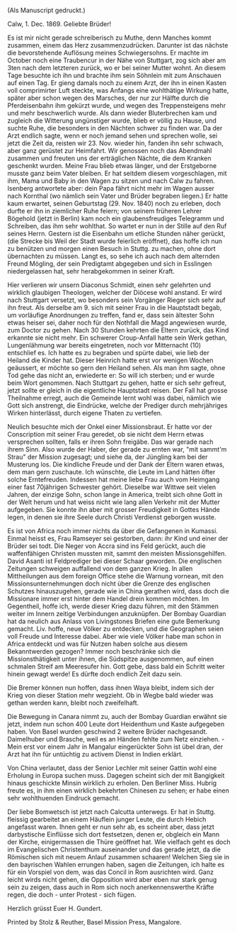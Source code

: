  (Als Manuscript gedruckt.)

 Calw, 1. Dec. 1869.
Geliebte Brüder!

Es ist mir nicht gerade schreiberisch zu Muthe, denn Manches kommt zusammen, einem das Herz zusammenzudrücken. Darunter ist das nächste die bevorstehende Auflösung meines Schwiegersohns. Er machte im October noch eine Traubencur in der Nähe von Stuttgart, zog sich aber am 3ten nach dem letzteren zurück, wo er bei seiner Mutter wohnt. An diesem Tage besuchte ich ihn und brachte ihm sein Söhnlein mit zum Anschauen auf einen Tag. Er gieng damals noch zu einem Arzt, der ihn in einen Kasten voll comprimirter Luft steckte, was Anfangs eine wohlthätige Wirkung hatte, später aber schon wegen des Marsches, der nur zur Hälfte durch die Pferdeisenbahn ihm gekürzt wurde, und wegen des Treppensteigens mehr und mehr beschwerlich wurde. Als dann wieder Bluterbrechen kam und zugleich die Witterung ungünstiger wurde, blieb er völlig zu Hause, und suchte Ruhe, die besonders in den Nächten schwer zu finden war. Da der Arzt endlich sagte, wenn er noch jemand sehen und sprechen wolle, sei jetzt die Zeit da, reisten wir 23. Nov. wieder hin, fanden ihn sehr schwach, aber ganz gerüstet zur Heimfahrt. Wir genossen noch das Abendmahl zusammen und freuten uns der erträglichen Nächte, die dem Kranken geschenkt wurden. Meine Frau blieb etwas länger, und der Erstgeborne musste ganz beim Vater bleiben. Er hat seitdem diesem vorgeschlagen, mit ihm, Mama und Baby in den Wagen zu sitzen und nach Calw zu fahren. Isenberg antwortete aber: dein Papa fährt nicht mehr im Wagen ausser nach Kornthal (wo nämlich sein Vater und Brüder begraben liegen.) Er hatte kaum erwartet, seinen Geburtstag (29. Nov. 1840) noch zu erleben, doch durfte er ihn in ziemlicher Ruhe feiern; von seinem früheren Lehrer Bögehold (jetzt in Berlin) kam noch ein glaubensfreudiges Telegramm und Schreiben, das ihm sehr wohlthat. So wartet er nun in der Stille auf den Ruf seines Herrn. Gestern ist die Eisenbahn um etliche Stunden näher gerückt, (die Strecke bis Weil der Stadt wurde feierlich eröffnet), das hoffe ich nun zu benützen und morgen einen Besuch in Stuttg. zu machen, ohne dort übernachten zu müssen. Langt es, so sehe ich auch nach dem alternden Freund Mögling, der sein Predigtamt abgegeben und sich in Esslingen niedergelassen hat, sehr herabgekommen in seiner Kraft.

Hier verlieren wir unsern Diaconus Schmidt, einen sehr gelehrten und wirklich glaubigen Theologen, welcher der Diöcese wohl anstand. Er wird nach Stuttgart versetzt, wo besonders sein Vorgänger Rieger sich sehr auf ihn freut. Als derselbe am 9. sich mit seiner Frau in die Hauptstadt begab, um vorläufige Anordnungen zu treffen, fand er, dass sein ältester Sohn etwas heiser sei, daher noch für den Nothfall die Magd angewiesen wurde, zum Doctor zu gehen. Nach 30 Stunden kehrten die Eltern zurück, das Kind erkannte sie nicht mehr. Ein schwerer Croup-Anfall hatte sein Werk gethan, Lungenlähmung war bereits eingetreten, noch vor Mitternacht (10) entschlief es. Ich hatte es zu begraben und spürte dabei, wie lieb der Heiland die Kinder hat. Dieser Heinrich hatte erst vor wenigen Wochen geäussert, er möchte so gern den Heiland sehen. Als man ihm sagte, ohne Tod gehe das nicht an, erwiederte er: So will ich sterben; und er wurde beim Wort genommen. Nach Stuttgart zu gehen, hatte er sich sehr gefreut, jetzt sollte er gleich in die eigentliche Hauptstadt reisen. Der Fall hat grosse Theilnahme erregt, auch die Gemeinde lernt wohl was dabei, nämlich wie Gott sich anstrengt, die Eindrücke, welche der Prediger durch mehrjähriges Wirken hinterlässt, durch eigene Thaten zu vertiefen.

Neulich besuchte mich der Onkel einer Missionsbraut. Er hatte vor der Conscription mit seiner Frau geredet, ob sie nicht dem Herrn etwas versprechen sollten, falls er ihren Sohn freigäbe. Das war gerade nach ihrem Sinn. Also wurde der Haber, der gerade zu ernten war, "mit sammt'm Strau" der Mission zugesagt; und siehe da, der Jüngling kam bei der Musterung los. Die kindliche Freude und der Dank der Eltern waren etwas, dem man gern zuschaute. Ich wünschte, die Leute im Land hätten öfter solche Erntefreuden. 
Indessen hat meine liebe Frau auch vom Heimgang einer fast 70jährigen Schwester gehört. Dieselbe war Wittwe seit vielen Jahren, der einzige Sohn, schon lange in America, treibt sich ohne Gott in der Welt herum und hat weiss nicht wie lang allen Verkehr mit der Mutter aufgegeben. Sie konnte ihn aber mit grosser Freudigkeit in Gottes Hände legen, in denen sie ihre Seele durch Christi Verdienst geborgen wusste.

Es ist von Africa noch immer nichts da über die Gefangenen in Kumassi. Einmal heisst es, Frau Ramseyer sei gestorben, dann: ihr Kind und einer der Brüder sei todt. Die Neger von Accra sind ins Feld gerückt, auch die waffenfähigen Christen mussten mit, sammt den meisten Missionsgehilfen. David Asanti ist Feldprediger bei dieser Schaar geworden. Die englischen Zeitungen schweigen auffallend von dem ganzen Krieg. In allen Mittheilungen aus dem foreign Office stehe die Warnung vornean, mit den Missionsunternehmungen doch nicht über die Grenze des englischen Schutzes hinauszugehen, gerade wie in China gerathen wird, dass doch die Missionare immer erst hinter dem Handel drein kommen möchten. Im Gegentheil, hoffe ich, werde dieser Krieg dazu führen, mit den Stämmen weiter im Innern zeitige Verbindungen anzuknüpfen. Der Bombay Guardian hat da neulich aus Anlass von Livingstones Briefen eine gute Bemerkung gemacht. Liv. hoffe, neue Völker zu entdecken, und die Geographen seien voll Freude und Interesse dabei. Aber wie viele Völker habe man schon in Africa entdeckt und was für Nutzen haben solche aus diesem Bekanntwerden gezogen? Immer noch beschränke sich die Missionsthätigkeit unter ihnen, die Südspitze ausgenommen, auf einen schmalen Streif am Meeresufer hin. Gott gebe, dass bald ein Schritt weiter hinein gewagt werde! Es dürfte doch endlich Zeit dazu sein.

Die Bremer können nun hoffen, dass ihnen Waya bleibt, indem sich der Krieg von dieser Station mehr wegzieht. Ob in Wegbe bald wieder was gethan werden kann, bleibt noch zweifelhaft.

Die Bewegung in Canara nimmt zu, auch der Bombay Guardian erwähnt sie jetzt, indem nun schon 400 Leute dort Heidenthum und Kaste aufgegeben haben. Von Basel wurden geschwind 2 weitere Brüder nachgesandt. Daimelhuber und Brasche, weil es an Händen fehlte zum Netz einziehen. - Mein erst vor einem Jahr in Mangalur eingerückter Sohn ist übel dran, der Arzt hat ihn für untüchtig zu activem Dienst in Indien erklärt.

Von China verlautet, dass der Senior Lechler mit seiner Gattin wohl eine Erholung in Europa suchen muss. Dagegen scheint sich der mit Bangigkeit hinaus geschickte Minsin wirklich zu erholen. Den Berliner Miss. Hubrig freute es, in ihm einen wirklich bekehrten Chinesen zu sehen; er habe einen sehr wohlthuenden Eindruck gemacht.

Der liebe Bomwetsch ist jetzt nach Calcutta unterwegs. Er hat in Stuttg. fleissig gearbeitet an einem Häuflein junger Leute, die durch Hebich angefasst waren. Ihnen geht er nun sehr ab, es scheint aber, dass jetzt darbystische Einflüsse sich dort festsetzen, denen er, obgleich ein Mann der Kirche, einigermassen die Thüre geöffnet hat. Wie vielfach geht es doch im Evangelischen Christenthum auseinander und das gerade jetzt, da die Römischen sich mit neuem Anlauf zusammen schaaren! Welchen Sieg sie in den bayrischen Wahlen errungen haben, sagen die Zeitungen, ich halte es für ein Vorspiel von dem, was das Concil in Rom ausrichten wird. Ganz leicht wirds nicht gehen, die Opposition wird aber eben nur stark genug sein zu zeigen, dass auch in Rom sich noch anerkennenswerthe Kräfte regen, die doch - unter Protest - sich fügen.

 Herzlich grüsst
 Euer
 H. Gundert.

Printed by Stolz & Reuther, Basel Mission Press, Mangalore.
